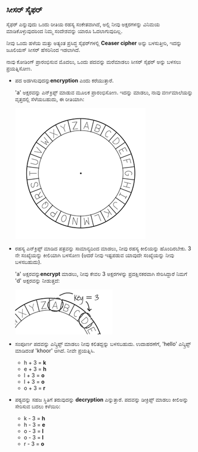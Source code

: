 ## ಸೀಸರ್ ಸೈಫರ್

ಸೈಫರ್ ಎನ್ನುವುದು ಒಂದು ರೀತಿಯ ರಹಸ್ಯ ಸಂಕೇತವಾಗಿದೆ, ಅಲ್ಲಿ ನೀವು ಅಕ್ಷರಗಳನ್ನು ವಿನಿಮಯ ಮಾಡಿಕೊಳ್ಳುವುದರಿಂದ ನಿಮ್ಮ ಸಂದೇಶವನ್ನು ಯಾರೂ ಓದಲಾಗುವುದಿಲ್ಲ.

ನೀವು ಒಂದು ಹಳೆಯ ಮತ್ತು ಅತ್ಯಂತ ಪ್ರಸಿದ್ಧ ಸೈಫರ್‌ಗಳಲ್ಲಿ **Ceaser cipher** ಅನ್ನು ಬಳಸುತ್ತೀರಿ, ಇದನ್ನು ಜೂಲಿಯಸ್ ಸೀಸರ್ ಹೆಸರಿನಿಂದ ಇಡಲಾಗಿದೆ.

ನಾವು ಕೋಡಿಂಗ್ ಪ್ರಾರಂಭಿಸುವ ಮೊದಲು, ಒಂದು ಪದವನ್ನು ಮರೆಮಾಡಲು ಸೀಸರ್ ಸೈಫರ್ ಅನ್ನು ಬಳಸಲು ಪ್ರಯತ್ನಿಸೋಣ.

+ ಪದ ಅಡಗಿಸುವುದನ್ನು**encryption** ಎಂದು ಕರೆಯುತ್ತಾರೆ.
    
    'a' ಅಕ್ಷರವನ್ನು ಎನ್‌ಕ್ರಿಪ್ಟ್ ಮಾಡುವ ಮೂಲಕ ಪ್ರಾರಂಭಿಸೋಣ. ಇದನ್ನು ಮಾಡಲು, ನಾವು ವರ್ಣಮಾಲೆಯನ್ನು ವೃತ್ತದಲ್ಲಿ ಸೆಳೆಯಬಹುದು, ಈ ರೀತಿಯಾಗಿ:
    
    ![screenshot](images/messages-wheel.png)

+ ರಹಸ್ಯ ಎನ್‌ಕ್ರಿಪ್ಟ್ ಮಾಡಿದ ಪತ್ರವನ್ನು ಸಾಮಾನ್ಯದಿಂದ ಮಾಡಲು, ನೀವು ರಹಸ್ಯ ಕೀಲಿಯನ್ನು ಹೊಂದಿರಬೇಕು. 3 ನೇ ಸಂಖ್ಯೆಯನ್ನು ಕೀಲಿಯಾಗಿ ಬಳಸೋಣ (ಆದರೆ ನೀವು ಇಷ್ಟಪಡುವ ಯಾವುದೇ ಸಂಖ್ಯೆಯನ್ನು ನೀವು ಬಳಸಬಹುದು).
    
    'a' ಅಕ್ಷರವನ್ನು**encrypt** ಮಾಡಲು, ನೀವು ಕೇವಲ 3 ಅಕ್ಷರಗಳನ್ನು ಪ್ರದಕ್ಷಿನಕರವಾಗಿ ಸೇರಿಸಿದ್ದಾರೆ ನಿಮಗೆ 'd' ಅಕ್ಷರವನ್ನು ನೀಡುತ್ತದೆ:
    
    ![screenshot](images/messages-wheel-eg.png)

+ ಸಂಪೂರ್ಣ ಪದವನ್ನು ಎನ್ಕ್ರಿಪ್ಟ್ ಮಾಡಲು ನೀವು ಕಲಿತದ್ದನ್ನು ಬಳಸಬಹುದು. ಉದಾಹರಣೆಗೆ, 'hello' ಎನ್ಕ್ರಿಪ್ಟ್ ಮಾಡಿದಂತೆ 'khoor' ಆಗಿದೆ. ನೀವೇ ಪ್ರಯತ್ನಿಸಿ.
    
    + h + 3 = **k**
    + e + 3 = **h**
    + l + 3 = **o**
    + l + 3 = **o**
    + o + 3 = **r**

+ ಪಠ್ಯವನ್ನು ಸಹಜ ಸ್ಥಿತಿಗೆ ತರುವುದನ್ನು **decryption** ಎನ್ನುತ್ತಾರೆ. ಪದವನ್ನು ಡೀಕ್ರಿಪ್ಟ್ ಮಾಡಲು ಕೀಲಿಅನ್ನು ಸೇರಿಸುವ ಬದಲು ಕಳೆಯಿರಿ:
    
    + k - 3 = **h**
    + h - 3 = **e**
    + o - 3 = **l**
    + o - 3 = **l**
    + r - 3 = **o**